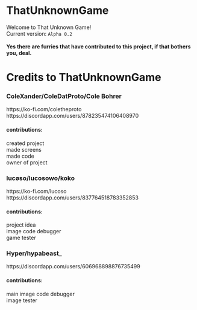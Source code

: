 # ThatUnknownGame
Welcome to That Unknown Game!<br>
Current version: `Alpha 0.2`<br><br>
**Yes there are furries that have contributed to this project, if that bothers you, deal.**<br>
# Credits to ThatUnknownGame
  <h3>ColeXander/ColeDatProto/Cole Bohrer</h3>
    https://ko-fi.com/coletheproto
    <br>
    https://discordapp.com/users/878235474106408970
		<br>
    <h4>contributions:</h4>
      created project<br>
      made screens<br>
      made code<br>
      owner of project<br>
  <h3>lucøso/lucosowo/koko</h3>
    https://ko-fi.com/lucoso
		<br>
    https://discordapp.com/users/837764518783352853
		<br>
    <h4>contributions:</h4>
      project idea<br>
      image code debugger<br>
      game tester<br>
  <h3>Hyper/hypabeast_</h3>
    https://discordapp.com/users/606968898876735499
		<br>
    <h4>contributions:</h4>
      main image code debugger<br>
      image tester<br>
